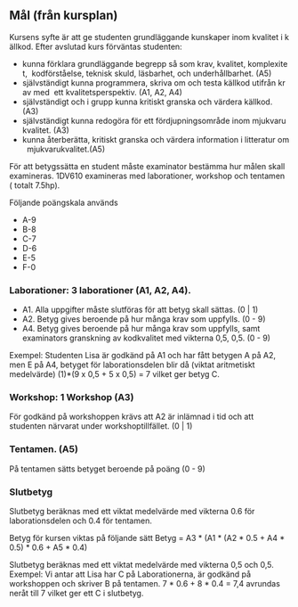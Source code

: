 
## Mål (från kursplan)
Kursens syfte är att ge studenten grundläggande kunskaper inom kvalitet i källkod.
Efter avslutad kurs förväntas studenten:
 * kunna förklara grundläggande begrepp så som krav, kvalitet, komplexitet, 
kodförståelse, teknisk skuld, läsbarhet, och underhållbarhet. (A5)
 * självständigt kunna programmera, skriva om och testa källkod utifrån krav med 
ett kvalitetsperspektiv. (A1, A2, A4)
 * självständigt och i grupp kunna kritiskt granska och värdera källkod. (A3)
 *  självständigt kunna redogöra för ett fördjupningsområde inom mjukvarukvalitet. (A3)
 *  kunna återberätta, kritiskt granska och värdera information i litteratur om 
mjukvarukvalitet.(A5)

För att betygssätta en student måste examinator bestämma hur målen skall examineras. 
1DV610 examineras med laborationer, workshop och tentamen ( totalt 7.5hp). 

Följande poängskala används
 * A-9
 * B-8
 * C-7
 * D-6
 * E-5
 * F-0

### Laborationer: 3 laborationer (A1, A2, A4). 
 * A1. Alla uppgifter måste slutföras för att betyg skall sättas. (0 | 1)
 * A2. Betyg gives beroende på hur många krav som uppfylls.  (0 - 9)
 * A4. Betyg gives beroende på hur många krav som uppfylls, samt examinators granskning av kodkvalitet med vikterna 0,5, 0,5. (0 - 9)

Exempel: Studenten Lisa är godkänd på A1 och har fått betygen A på A2, men E på A4, betyget för laborationsdelen blir då
(viktat aritmetiskt medelvärde) (1)*(9 x 0,5 + 5 x 0,5) = 7 vilket ger betyg C.

### Workshop: 1 Workshop (A3)
För godkänd på workshoppen krävs att A2 är inlämnad i tid och att studenten närvarat under workshoptillfället. (0 | 1)

### Tentamen. (A5)
På tentamen sätts betyget beroende på poäng (0 - 9)


### Slutbetyg
Slutbetyg beräknas med ett viktat medelvärde med vikterna 0.6 för laborationsdelen och 0.4 för tentamen. 

Betyg för kursen viktas på följande sätt
Betyg =  A3 * (A1 * (A2 * 0.5 + A4 * 0.5) * 0.6 + A5 * 0.4)


Slutbetyg beräknas med ett viktat medelvärde med vikterna 0,5 och 0,5. 
Exempel: Vi antar att Lisa har C på Laborationerna, är godkänd på workshoppen och skriver B på tentamen.
7 * 0.6 + 8 * 0.4 = 7,4 avrundas neråt till 7 vilket ger ett C i slutbetyg.
